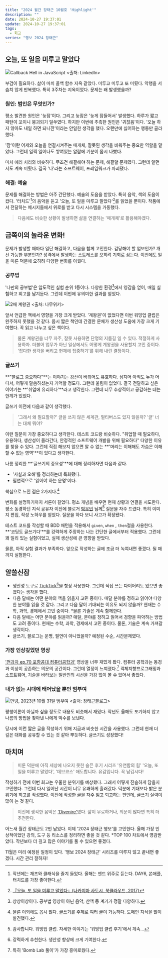 ```yaml
---
title: "2024 월간 장태근 10월호 'Highlight'"
description: ""
date: 2024-10-27 19:37:01
update: 2024-10-27 19:37:01
tags:
  - 회고
series: "행보 2024 장태근"
---
```


## 오늘, 또 일을 미루고 말았다

![Callback Hell in JavaScript <출처: LinkedIn>](callback-hell-in-javascript.avif)

부검이 필요하다. 삶이 마치 콜백 함수 지옥 같았다. 미루고 미루고 또 미뤘다. 악행을 서슴치 않게 반복했다.
특히 3주차는 지옥이었다. 문제는 왜 발생했을까?

### 원인: 범인은 무엇인가?

평소 발견한 원인은 '늦잠'이다. 그리고 늦잠은 '늦게 잠들어서' 발생했다. 하루가 짧고 패턴이 꼬이니 붕괴되기 일쑤였다. 하지만
이번에 추측한 원인은 '귀찮음'이다. '오늘 하지 않아도 내일 하면 되니깐'이라는 안일한 생각을 했다. 오랜만에 싫어하는 행동만 골라 했다.

'잠'이란 어제와 오늘을 연결시켜주는 매개체, 잘못된 생각을 비워주는 중요한 역할을 맡았다. 그런데 일찍 일어나도
쌓여있는 알람에 기분이 몹시 나빴다.

마치 에러 처리와 비슷하다. 무조건 해결해야 하는 문제, 해결할 문제였다. 그런데 알면서도 계속 미뤘다. 결국 '나'라는 소프트웨어, 프레임워크가 파괴됐다.

### 해결: 예술

문제를 해결하는 방법은 아주 간단했다. 예술의 도움을 받았다. 특히 음악, 책의 도움이 컸다.
'터치드'[^1]의 음악을 듣고 '오늘, 또 일을 미루고 말았다'[^2]를 읽었을 뿐이다.
작품에서 전달하는 메시지들에서 위로를 받고 다시 시스템을 가동했다.

> 다음에도 비슷한 상황이 발생하면 삶을 연결하는 '매개체'로 활용해야겠다.

## 금쪽이의 놀라운 변화!

문제가 발생할 때마다 일단 해결하고, 다음을 함께 고민한다. 감당해야 할 업보인가? 개선 가능한 부분인가? 성격에서 발생하는 스트레스를 오히려 기회로 삼는다.
이번에도 일을 미룬 덕분에 오히려 다양한 변화를 이뤘다.

### 공부법

'나만의 공부법'은 압도적인 실험 순위 1등이다. 다양한 환경[^3]에서 영감을 얻어, 매일 실험하고 회고를 남겨둔다.
그런데 이번에 유의미한 결과를 얻었다.

![2배 계왕권 <출처: 나무위키>](kaio-ken.avif)

앞서 언급한 책에서 영향을 가장 크게 받았다. '계왕권'이 없었다면 이번 워밍업 클럽은 완주하지 못했을 것 같다.
몹시 짧은 책인데 간결한 문체가 생산성 도움에 가장 크게 기여했다. 꼭 읽고 나누고 싶은 책이다.

> 물론 계왕권을 너무 자주, 잘못 사용하면 단명의 지름길 일 수 있다. 적절하게 사용하자. 더불어 업무가 아닌 일상에서도 어떻게 계왕권을 사용할지 고민 중이다.
> '잡다한 생각을 버리고 현재에 집중하기'를 위해 내린 결정이다.

### 글쓰기

**"블로그 중요하다"**는 이야기는 강산이 바뀌어도 유효하다. 심지어 아직도 누가 어디서, 어떻게 말씀하셨는지 기억할 정도다.
그런데 울림이 없었다. 결국 전달하고 싶은 이야기는 **'취업에 유리하다'**라고 생각한다. 그런데 너무 추상적이고 공감하는 데는 한계가 있었다.

글쓰기 이전에 다음과 같이 생각했다.

> '그래서 왜 필요할까?' 글을 쓰지 않은 세계관, 멀티버스도 있지 않을까? '글' 너는 대체 뭐야?

이런 질문이 가장 중요하다고 생각한다. 테스트 코드랑 비슷하다.
"취업할 때 필요하다, 유용하다, 생산성이 올라간다, 안정적인 소프트웨어 개발을 위해 필요하다" 다양한 이유를 찾을 수 있다.
그런데 직접 해보지 않으면 알 수 없는 **'머리는 이해해도 가슴은 이해할 수 없는 영역'**이 있다고 생각한다.

나름 정리한 **'글쓰기의 중요성'**에 대해 정리하자면 다음과 같다.

- '사실과 오해'를 정리하는데 특화됐다.
- 필연적으로 '읽어야 하는 운명'이다.

핵심으로 느낀 점은 2가지다.[^4]

변화를 설명하기까지 서론이 길었다. 평소 개념을 배우면 현재 상황과 연결을 시도한다. 평소 동경하던 지식 공유자 이전에
블로거 [박우빈](https://www.inflearn.com/users/149026/@wbluke) 님께[^5] 질문을 자주 드렸다.
특히 이미지 편집, 작성 노하우를 얻었다. 질문을 하다 보니 사고가 확장됐다.

테스트 코드를 작성할 때 BDD 패턴을 적용해서 `given`, `when` , `then`절을 사용한다.
**'코딩도 글쓰기다'**를 강력하게 주장하는 나는 간단한 글에서부터 적용했다. 그런데 꽤 일리 있는 실험이었고, 실제 생산성에 큰 영향을 받았다.

물론, 아직 실험 결과가 부족하다. 앞으로 작성하는 글에 조금 더 녹여내면 좋겠다. 될 때까지 실험한다.

## 알쓸신잡

- 생산성 도구로 [TickTick](https://www.ticktick.com/)[^6]을 항상 사용한다. 그런데 직접 쓰는 다이어리도 있으면 좋겠다는 생각을 했다.
- 다음 달에는 어떤 분야의 책을 읽을지 고민 중이다. 매달 분야를 정하고 읽어야 다양한 분야를 읽을 것 같다. 그리고 다음 달이 기대되는 이유도 되지 않을까? 현재는 수학, 과학, 경제에서 고민 중이다. *물론
  기술은 계속 함께한다.
- 다음 달에는 어떤 분야를 읽을까? 매달, 분야를 정하고 읽어서 경향을 파악하는 방법도 고려 중이다. 현재는 수학, 과학, 경제에서 고민 중이다. 물론, 기술은 계속 가져갈 생각이다.
- 글쓰기, 블로그는 운명, 필연이 아니었을까? 예정된 수순, 시간문제였다.

### 가장 인상깊었던 영상

['전과자 ep.70 포함공대 컴퓨터공학과'](https://youtu.be/-k_Q9Svr7j4?si=Xb8UK1P9VCKOViFu) 영상을 너무 재밌게 봤다.
컴퓨터 공학과는 동경과 이상이 공존하는 의문의 공간이다. 그런데 열정이 느껴졌다.[^7] 객체지향프로그래밍과 소프트웨어, 기술을 바라보는 일반인의 시선을
가감 없이 볼 수 있어서 좋았다.

### 내가 없는 시대에 태어났을 뿐인 범부여

![안녕, 2023년 10월 31일 범부여 <출처: 장태근블로그>](past-self.avif)

평행이론이 아닐까 싶을 정도로 내용도 비슷해서 재밌다. 작년도 올해도 포기하지 않고 나름의 방법을 찾아낸 나에게 박수를 보낸다.

당시에 이런 짧은 글을 작성하기 위해 지금과 비슷한 시간을 사용했다. 그런데 현재 더 깊은 대화를 공유할 수 있는 것 같아 뿌듯하다. 글쓰기도 성장했다!

## 마치며

> 미룬 덕분에 아직 세상에 나오지 못한 슬픈 후기 시리즈 '유연함의 힘' '오늘, 또 일을 미루고 말았다', '데브코스' 애도합니다. 유감입니다. 꼭 남깁시다!

작성하기 전에 이번 회고는 우울한 분위기를 예상했다. 그래서 어떻게 진솔하게 담을지 고민했다. 그런데 다시 일어난 시간이 너무 유쾌하게 흘러갔다.
덕분에 기대보다 밝은 분위기에 회고를 작성했다. 이전에 작성한 글을 자주 읽고 퇴고하는 편인데, 글쓰기 실력이 많이 는 것 같다.

> 이전에 생각한 음악은 ['Divenire'](https://youtu.be/X1DRDcGlSsE?si=qzH1CVMmLiCH7EqR)였다. 삶이 무료하거나, 의문이 많다면 특히 더 추천한다.

어느새 월간 장태근도 2번 남았다. 이제 '2024 장태근 행보'를 고민한다. 올해 가장 인상적이었던 강의, 도구 등 리소스를 정리하면 좋을 것 같다.
*TOP 100 차트에서 영감받았다. 작년보다 더 깊고 많은 이야기를 풀 수 있으면 좋겠다.

11월은 미리 예정된 일정이 있다. '행보 2024 장태근' 시리즈를 미루지 않고 끝내면 좋겠다. 시간 관리 잘하자!

[^1]: 작년에는 재즈와 클래식을 즐겨 들었다. 올해는 밴드 위주로 듣는다. DAY6, 쏜애플, 터치드를 가장 좋아한다.
[^2]: [『오늘, 또 일을 미루고 말았다』(나카지마 사토시, 북클라우드, 2017)](https://product.kyobobook.co.kr/detail/S000001767334)
[^3]: 상상이상이다. 공부법 영상이 아닌 음악, 산책 등 계기가 정말 다양하다.
[^4]: 물론 이외에도 몹시 많다. 글쓰기를 주제로 여러 글이 가능하다. 도메인 지식을 많이 발견했다.
[^5]: 감사합니다. 워밍업 클럽. 자세한 이야기는 '워밍업 클럽 후기'에서 계속...
[^6]: 강력하게 추천한다. 생산성 향상에 크게 기여한다.
[^7]: 특히 'Bomb Lab 풀이'가 가장 흥미로웠다.
